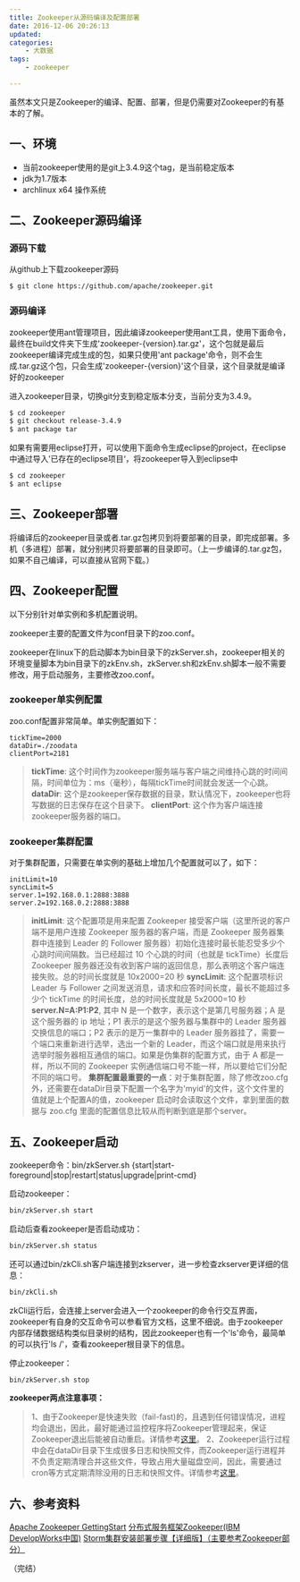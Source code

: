 ```yaml
---
title: Zookeeper从源码编译及配置部署
date: 2016-12-06 20:26:13
updated: 
categories: 
	- 大数据
tags: 
	- zookeeper 

---
```


虽然本文只是Zookeeper的编译、配置、部署，但是仍需要对Zookeeper的有基本的了解。

## 一、环境

* 当前zookeeper使用的是git上3.4.9这个tag，是当前稳定版本
* jdk为1.7版本
* archlinux x64 操作系统

## 二、Zookeeper源码编译

### 源码下载

从github上下载zookeeper源码

``` bash
$ git clone https://github.com/apache/zookeeper.git
```

### 源码编译

zookeeper使用ant管理项目，因此编译zookeeper使用ant工具，使用下面命令，最终在build文件夹下生成'zookeeper-{version}.tar.gz'，这个包就是最后zookeeper编译完成生成的包，如果只使用'ant package'命令，则不会生成.tar.gz这个包，只会生成'zookeeper-{version}'这个目录，这个目录就是编译好的zookeeper

进入zookeeper目录，切换git分支到稳定版本分支，当前分支为3.4.9。

``` bash
$ cd zookeeper
$ git checkout release-3.4.9
$ ant package tar

```
如果有需要用eclipse打开，可以使用下面命令生成eclipse的project，在eclipse中通过导入’已存在的eclipse项目‘，将zookeeper导入到eclipse中

``` bash
$ cd zookeeper
$ ant eclipse
```

## 三、Zookeeper部署

将编译后的zookeeper目录或者.tar.gz包拷贝到将要部署的目录，即完成部署。多机（多进程）部署，就分别拷贝将要部署的目录即可。（上一步编译的.tar.gz包，如果不自己编译，可以直接从官网下载。）

## 四、Zookeeper配置

以下分别针对单实例和多机配置说明。

zookeeper主要的配置文件为conf目录下的zoo.conf。

zookeeper在linux下的启动脚本为bin目录下的zkServer.sh，zookeeper相关的环境变量脚本为bin目录下的zkEnv.sh，zkServer.sh和zkEnv.sh脚本一般不需要修改，用于启动服务，主要修改zoo.conf。

### zookeeper单实例配置

zoo.conf配置非常简单。单实例配置如下：

``` configure
tickTime=2000 
dataDir=./zoodata
clientPort=2181
```
> **tickTime**: 这个时间作为zookeeper服务端与客户端之间维持心跳的时间间隔，时间单位为：ms（毫秒），每隔tickTime时间就会发送一个心跳。
> **dataDir**: 这个是zookeeper保存数据的目录，默认情况下，zookeeper也将写数据的日志保存在这个目录下。
> **clientPort**: 这个作为客户端连接zookeeper服务器的端口。

### zookeeper集群配置

对于集群配置，只需要在单实例的基础上增加几个配置就可以了，如下：

``` configure
initLimit=10
syncLimit=5
server.1=192.168.0.1:2888:3888
server.2=192.168.0.2:2888:3888
```

> **initLimit**: 这个配置项是用来配置 Zookeeper 接受客户端（这里所说的客户端不是用户连接 Zookeeper 服务器的客户端，而是 Zookeeper 服务器集群中连接到 Leader 的 Follower 服务器）初始化连接时最长能忍受多少个心跳时间间隔数。当已经超过 10 个心跳的时间（也就是 tickTime）长度后 Zookeeper 服务器还没有收到客户端的返回信息，那么表明这个客户端连接失败。总的时间长度就是 10x2000=20 秒
> **syncLimit**: 这个配置项标识 Leader 与 Follower 之间发送消息，请求和应答时间长度，最长不能超过多少个 tickTime 的时间长度，总的时间长度就是 5x2000=10 秒
> **server.N=A:P1:P2**, 其中 N 是一个数字，表示这个是第几号服务器；A 是这个服务器的 ip 地址；P1 表示的是这个服务器与集群中的 Leader 服务器交换信息的端口；P2 表示的是万一集群中的 Leader 服务器挂了，需要一个端口来重新进行选举，选出一个新的 Leader，而这个端口就是用来执行选举时服务器相互通信的端口。如果是伪集群的配置方式，由于 A 都是一样，所以不同的 Zookeeper 实例通信端口号不能一样，所以要给它们分配不同的端口号。
> **集群配置最重要的一点**：对于集群配置，除了修改zoo.cfg外，还需要在dataDir目录下配置一个名字为'myid'的文件，这个文件里的值就是上个配置A的值，zookeeper 启动时会读取这个文件，拿到里面的数据与 zoo.cfg 里面的配置信息比较从而判断到底是那个server。

## 五、Zookeeper启动

zookeeper命令：bin/zkServer.sh {start|start-foreground|stop|restart|status|upgrade|print-cmd}

启动zookeeper：

``` bash
bin/zkServer.sh start
```

启动后查看zookeeper是否启动成功：

``` bash
bin/zkServer.sh status
```

还可以通过bin/zkCli.sh客户端连接到zkserver，进一步检查zkserver更详细的信息：

``` bash
bin/zkCli.sh
```

zkCli运行后，会连接上server会进入一个zookeeper的命令行交互界面，zookeeper有自身的交互命令可以参看官方文档，这里不细说。由于zookeeper内部存储数据结构类似目录树的结构，因此zookeeper也有一个'ls'命令，最简单的可以执行'ls /'，查看zookeeper根目录下的信息。

停止zookeeper：
``` bash
bin/zkServer.sh stop
```

**zookeeper两点注意事项：**

> 1、由于Zookeeper是快速失败（fail-fast)的，且遇到任何错误情况，进程均会退出，因此，最好能通过监控程序将Zookeeper管理起来，保证Zookeeper退出后能被自动重启。详情参考[这里](http://zookeeper.apache.org/doc/r3.3.3/zookeeperAdmin.html#sc_supervision)。
> 2、Zookeeper运行过程中会在dataDir目录下生成很多日志和快照文件，而Zookeeper运行进程并不负责定期清理合并这些文件，导致占用大量磁盘空间，因此，需要通过cron等方式定期清除没用的日志和快照文件。详情参考[这里](http://zookeeper.apache.org/doc/r3.3.3/zookeeperAdmin.html#sc_maintenance)。

## 六、参考资料
[Apache Zookeeper GettingStart](https://zookeeper.apache.org/doc/trunk/zookeeperStarted.html)
[分布式服务框架Zookeeper(IBM DevelopWorks中国)](https://www.ibm.com/developerworks/cn/opensource/os-cn-zookeeper/)
[Storm集群安装部署步骤【详细版】（主要参考Zookeeper部分）](http://www.cnblogs.com/panfeng412/archive/2012/11/30/how-to-install-and-deploy-storm-cluster.html)

（完结）
